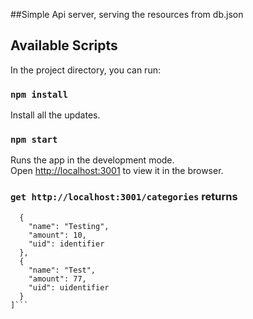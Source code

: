 ##Simple Api server, serving the resources from db.json

## Available Scripts

In the project directory, you can run:

### `npm install`

Install all the updates.

### `npm start`

Runs the app in the development mode.<br />
Open [http://localhost:3001](http://localhost:3000) to view it in the browser.

### `get http://localhost:3001/categories` returns
```[
  {
    "name": "Testing",
    "amount": 10,
    "uid": identifier
  },
  {
    "name": "Test",
    "amount": 77,
    "uid": uidentifier
  }
]```